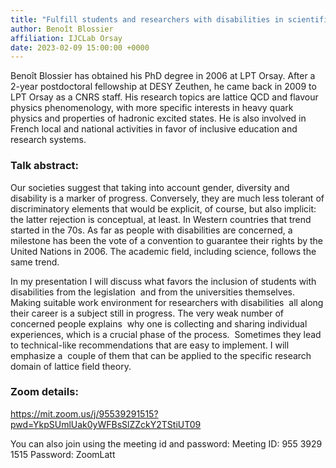 ```yaml
---
title: "Fulfill students and researchers with disabilities in scientific fields: a lucid hope"
author: Benoît Blossier
affiliation: IJCLab Orsay
date: 2023-02-09 15:00:00 +0000
---
```

Benoît Blossier has obtained his PhD degree in 2006 at LPT
Orsay. After a 2-year postdoctoral fellowship at DESY Zeuthen,
he came back in 2009 to LPT Orsay as a CNRS staff. His
research topics are lattice QCD and flavour physics
phenomenology, with more specific interests in heavy
quark physics and properties of hadronic excited states.
He is also involved in French local and national activities
in favor of inclusive education and research systems.



### Talk abstract: 
  
Our societies suggest that taking into account gender, diversity and disability is a marker of progress. Conversely, they are much less tolerant of discriminatory elements that would be explicit, of course,
but also implicit: the latter rejection is conceptual, at least. In Western countries that trend started
in the 70s. As far as people with disabilities are concerned, a milestone has been the vote of a
convention to guarantee their rights by the United Nations in 2006. The academic field, including
science, follows the same trend.

In my presentation I will discuss what favors the inclusion of students with disabilities from the legislation 
and from the universities themselves. Making suitable work environment for researchers with disabilities 
all along their career is a subject still in progress. The very weak number of concerned people explains 
why one is collecting and sharing individual experiences, which is a crucial phase of the process. 
Sometimes they lead to technical-like recommendations that are easy to implement. I will emphasize a 
couple of them that can be applied to the specific research domain of lattice field theory.

### Zoom details:
 
https://mit.zoom.us/j/95539291515?pwd=YkpSUmlUak0yWFBsSlZZckY2TStiUT09  

You can also join using the meeting id and password:
Meeting ID: 955 3929 1515
Password: ZoomLatt
